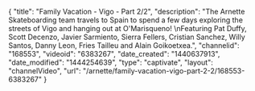 {
    "title": "Family Vacation - Vigo - Part 2\/2",
    "description": "The Arnette Skateboarding team travels to Spain to spend a few days exploring the streets of Vigo and hanging out at O'Marisqueno! \nFeaturing Pat Duffy, Scott Decenzo, Javier Sarmiento, Sierra Fellers, Cristian Sanchez, Willy Santos, Danny Leon, Fries Tailleu and Alain Goikoetxea.",
    "channelid": "168553",
    "videoid": "6383267",
    "date_created": "1440637913",
    "date_modified": "1444254639",
    "type": "captivate",
    "layout": "channelVideo",
    "url": "\/arnette\/family-vacation-vigo-part-2-2\/168553-6383267"
}
